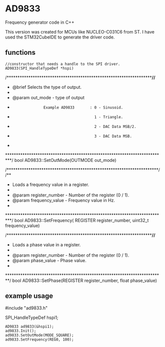 # AD9833
 Frequency generator code in C++

This version was created for MCUs like NUCLEO-C031C6 from ST.
I have used the STM32CubeIDE to generate the driver code.

## functions
	//constructor that needs a handle to the SPI driver.
	AD9833(SPI_HandleTypeDef *hspi)


/*********************************************************************//**
 * @brief Selects the type of output.
 *
 * @param out_mode - type of output
 *                   Example AD9833       : 0 - Sinusoid.
 *                                          1 - Triangle.
 *                                          2 - DAC Data MSB/2.
 *                                          3 - DAC Data MSB.
 *
**************************************************************************/
bool AD9833::SetOutMode(OUTMODE out_mode)

/**********************************************************************//**
 * Loads a frequency value in a register.
 *
 * @param register_number - Number of the register (0 / 1).
 * @param frequency_value - Frequency value in Hz.
 *
**************************************************************************/
bool AD9833::SetFrequency( REGISTER register_number, uint32_t frequency_value)

/*********************************************************************//**
 * Loads a phase value in a register.
 *
 * @param register_number - Number of the register (0 / 1).
 * @param phase_value     - Phase value.
 *
*************************************************************************/
bool AD9833::SetPhase(REGISTER register_number, float phase_value)


## example usage

#include "ad9833.h"

SPI_HandleTypeDef hspi1;

	AD9833 ad9833(&hspi1);
	ad9833.Init();
  	ad9833.SetOutMode(MODE_SQUARE);
	ad9833.SetFrequency(REG0, 100); 
